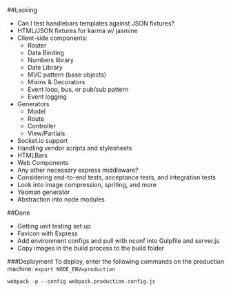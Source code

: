##Lacking
* Can I test handlebars templates against JSON fixtures?
* HTML/JSON fixtures for karma w/ jasmine
* Client-side components:
  * Router
  * Data Binding
  * Numbers library
  * Date Library
  * MVC pattern (base objects)
  * Mixins & Decorators
  * Event loop, bus, or pub/sub pattern
  * Event logging
* Generators
  * Model
  * Route
  * Controller
  * View/Partials
* Socket.io support
* Handling vendor scripts and stylesheets
* HTMLBars
* Web Components
* Any other necessary express middleware?
* Considering end-to-end tests, acceptance tests, and integration tests
* Look into image compression, spriting, and more
* Yeoman generator
* Abstraction into node modules

##Done

* Getting unit testing set up
* Favicon with Express
* Add environment configs and pull with nconf into Gulpfile and server.js
* Copy images in the build process to the build folder

###Deployment
To deploy, enter the following commands on the production machine:
```export NODE_ENV=production```

```webpack -p --config webpack.production.config.js```
